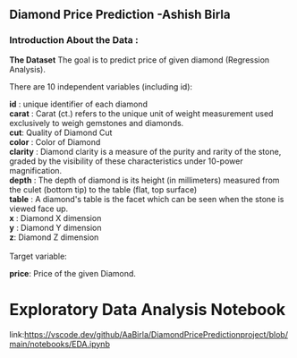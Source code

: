 ## Diamond Price Prediction -Ashish Birla
### Introduction About the Data :
<b>The Dataset</b>
 The goal is to predict price of given diamond (Regression Analysis).

There are 10 independent variables (including id):

<b>id</b> : unique identifier of each diamond <br> 
<b>carat</b> : Carat (ct.) refers to the unique unit of weight measurement used exclusively to weigh gemstones and diamonds.<br> 
<b>cut</b>: Quality of Diamond Cut <br> 
<b>color</b> : Color of Diamond <br> 
<b>clarity</b> : Diamond clarity is a measure of the purity and rarity of the stone, graded by the visibility of these characteristics under 10-power magnification.<br> 
<b>depth</b> : The depth of diamond is its height (in millimeters) measured from the culet (bottom tip) to the table (flat, top surface) <br> 
<b>table</b> : A diamond's table is the facet which can be seen when the stone is viewed face up.<br> 
<b>x</b> : Diamond X dimension <br> 
<b>y</b> : Diamond Y dimension <br> 
<b>z</b>: Diamond Z dimension <br> 
<br>
Target variable:

<b>price</b>: Price of the given Diamond.





# Exploratory Data Analysis Notebook <br>
link:https://vscode.dev/github/AaBirla/DiamondPricePredictionproject/blob/main/notebooks/EDA.ipynb



